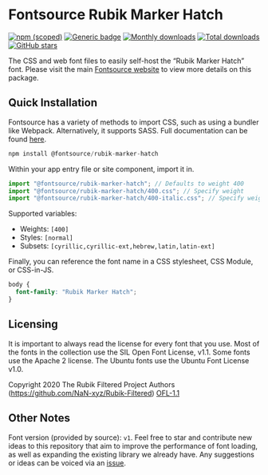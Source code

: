 # Fontsource Rubik Marker Hatch

[![npm (scoped)](https://img.shields.io/npm/v/@fontsource/rubik-marker-hatch?color=brightgreen)](https://www.npmjs.com/package/@fontsource/rubik-marker-hatch) [![Generic badge](https://img.shields.io/badge/fontsource-passing-brightgreen)](https://github.com/fontsource/fontsource) [![Monthly downloads](https://badgen.net/npm/dm/@fontsource/rubik-marker-hatch)](https://github.com/fontsource/fontsource) [![Total downloads](https://badgen.net/npm/dt/@fontsource/rubik-marker-hatch)](https://github.com/fontsource/fontsource) [![GitHub stars](https://img.shields.io/github/stars/fontsource/fontsource.svg?style=social&label=Star)](https://github.com/fontsource/fontsource/stargazers)

The CSS and web font files to easily self-host the “Rubik Marker Hatch” font. Please visit the main [Fontsource website](https://fontsource.org/fonts/rubik-marker-hatch) to view more details on this package.

## Quick Installation

Fontsource has a variety of methods to import CSS, such as using a bundler like Webpack. Alternatively, it supports SASS. Full documentation can be found [here](https://fontsource.org/docs/getting-started/introduction).

```javascript
npm install @fontsource/rubik-marker-hatch
```

Within your app entry file or site component, import it in.

```javascript
import "@fontsource/rubik-marker-hatch"; // Defaults to weight 400
import "@fontsource/rubik-marker-hatch/400.css"; // Specify weight
import "@fontsource/rubik-marker-hatch/400-italic.css"; // Specify weight and style

```

Supported variables:
- Weights: `[400]`
- Styles: `[normal]`
- Subsets: `[cyrillic,cyrillic-ext,hebrew,latin,latin-ext]`

Finally, you can reference the font name in a CSS stylesheet, CSS Module, or CSS-in-JS.

```css
body {
  font-family: "Rubik Marker Hatch";
}
```

## Licensing
It is important to always read the license for every font that you use.
Most of the fonts in the collection use the SIL Open Font License, v1.1. Some fonts use the Apache 2 license. The Ubuntu fonts use the Ubuntu Font License v1.0.

Copyright 2020 The Rubik Filtered Project Authors (https://github.com/NaN-xyz/Rubik-Filtered)
[OFL-1.1](http://scripts.sil.org/OFL)

## Other Notes
Font version (provided by source): `v1`.
Feel free to star and contribute new ideas to this repository that aim to improve the performance of font loading, as well as expanding the existing library we already have. Any suggestions or ideas can be voiced via an [issue](https://github.com/fontsource/fontsource/issues).